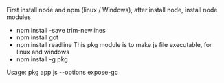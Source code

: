 First install node and npm (linux / Windows), after install node, install node modules
* npm install -save trim-newlines
* npm install got
* npm install readline
This pkg module is to make js file executable, for linux and windows
* npm install -g pkg

Usage: pkg app.js --options expose-gc

